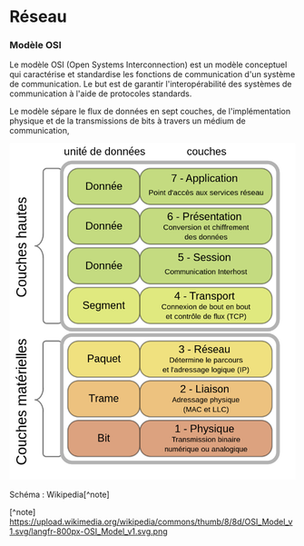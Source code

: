 # Réseau
### Modèle OSI

Le modèle OSI (Open Systems Interconnection) est un modèle conceptuel qui caractérise et standardise les fonctions de communication d'un système de communication.
Le but est de garantir l'interopérabilité des systèmes de communication à l'aide de protocoles standards.

Le modèle sépare le flux de données en sept couches, de l'implémentation physique et de la transmissions de bits à travers un médium de communication, 


![schema OSI](../images/schema_osi.png)

Schéma : Wikipedia[^note]

[^note] https://upload.wikimedia.org/wikipedia/commons/thumb/8/8d/OSI_Model_v1.svg/langfr-800px-OSI_Model_v1.svg.png
